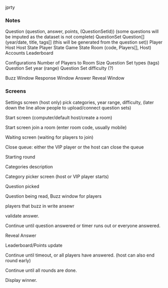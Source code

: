 jprty

### Notes 

Question (question, answer, points, (QuestionSetId)) (some questions will be imputed as the dataset is not complete)
QuestionSet Question[] (year/date, title, tags[] (this will be generated from the question set))
Player
Host
Host State
Player State
Game State 
Room (code, Players[], Host)
Accounts
Leaderboard 

Configurations 
Number of Players to Room Size
Question Set types (tags)
Question Set year (range)
Question Set difficulty (?)

Buzz Window
Response Window
Answer Reveal Window

### Screens 

Settings screen (host only) pick categories, year range, difficulty,
(later down the line allow people to upload/connect question sets) 

Start screen (computer/default host/create a room)

Start screen join a room (enter room code, usually mobile)

Waiting screen (waiting for players to join)

Close queue: either the VIP player or the host can close the queue

Starting round 

Categories description 

Category picker screen (host or VIP player starts)

Question picked

Question being read, Buzz window for players

players that buzz in write ansewr 

validate answer. 

Continue until question answered or timer runs out or everyone answered. 

Reveal Answer

Leaderboard/Points update

Continue until timeout, or all players have answered. (host can also end round early)

Continue until all rounds are done. 

Display winner. 


